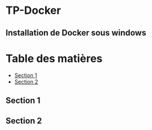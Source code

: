 # TP-Docker

<h2> Installation de Docker sous windows </h2>


 # Table des matières 
 - [Section 1](#id-section1) 
 - [Section 2](#id-section2) 


 ## Section 1 
 
 
 
 
 
 
 ## Section 2 
